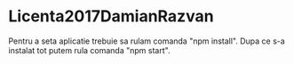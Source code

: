 # Licenta2017DamianRazvan

Pentru a seta aplicatie trebuie sa rulam comanda "npm install".
Dupa ce s-a instalat tot putem rula comanda "npm start".
